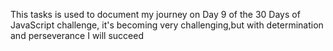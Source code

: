 This tasks is used to document my journey on Day 9 of the 30 Days of JavaScript challenge, it's becoming very challenging,but with determination and perseverance I will succeed
